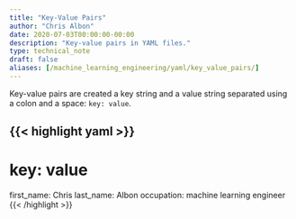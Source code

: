 ```yaml
---
title: "Key-Value Pairs"
author: "Chris Albon"
date: 2020-07-03T00:00:00-00:00
description: "Key-value pairs in YAML files."
type: technical_note
draft: false
aliases: [/machine_learning_engineering/yaml/key_value_pairs/]
---
```


Key-value pairs are created a key string and a value string separated using a colon and a space: `key: value`.

{{< highlight yaml >}}
---
# key: value
first_name: Chris
last_name: Albon
occupation: machine learning engineer
{{< /highlight >}}